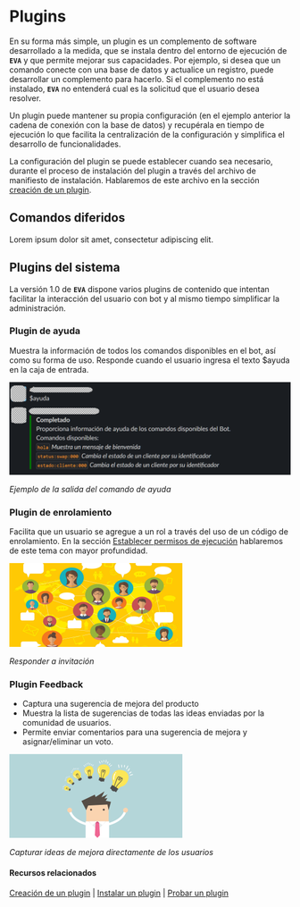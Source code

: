 # Plugins

En su forma más simple, un plugin es un complemento de software desarrollado a la medida, que se instala dentro del entorno de ejecución de **`EVA`** y que permite mejorar sus capacidades. Por ejemplo, si desea que un comando conecte con una base de datos y actualice un registro, puede desarrollar un complemento para hacerlo. Si el complemento no está instalado,  **`EVA`** no entenderá cual es la solicitud que el usuario desea resolver.

Un plugin puede mantener su propia configuración (en el ejemplo anterior la cadena de conexión con la base de datos) y recupérala en tiempo de ejecución lo que facilita la centralización de la configuración y simplifica el desarrollo de funcionalidades.

La configuración del plugin se puede establecer cuando sea necesario, durante el proceso de instalación del plugin a través del archivo de manifiesto de instalación. Hablaremos de este archivo en la sección [creación de un plugin](../articles/new-plugin.md).

## Comandos diferidos

Lorem ipsum dolor sit amet, consectetur adipiscing elit. 

## Plugins del sistema

La versión 1.0 de **`EVA`** dispone varios plugins de contenido que intentan facilitar la interacción del usuario con bot y al mismo tiempo simplificar la administración.


### Plugin de ayuda

Muestra la información de todos los comandos disponibles en el bot, así como su forma de uso. Responde cuando el usuario ingresa el texto $ayuda en la caja de entrada.

![Ejemplo del comando de ayuda](../images/help_command_response_sample_output.png "Ejemplo del comando de ayuda")

*Ejemplo de la salida del comando de ayuda*

### Plugin de enrolamiento

Facilita que un usuario se agregue a un rol a través del uso de un código de enrolamiento. En la sección [Establecer permisos de ejecución](security-summary.md) hablaremos de este tema con mayor profundidad.

![Responder a invitación](../images/rsvp_command-logo.png "Responder a invitación")

*Responder a invitación*


### Plugin Feedback

- Captura una sugerencia de mejora del producto
- Muestra la lista de sugerencias de todas las ideas enviadas por la comunidad de usuarios.
- Permite enviar comentarios para una sugerencia de mejora y asignar/eliminar un voto.

![Capturar ideas de mejora directamente de los usuarios](../images/uservoice-command-logo.png "Capturar ideas de mejora directamente de los usuarios")

*Capturar ideas de mejora directamente de los usuarios*


#### Recursos relacionados

[ Creación de un plugin](../articles/new-plugin.md) | [Instalar un plugin](../articles/deploy-plugin.md) | [Probar un plugin](../articles/testing-plugin.md)